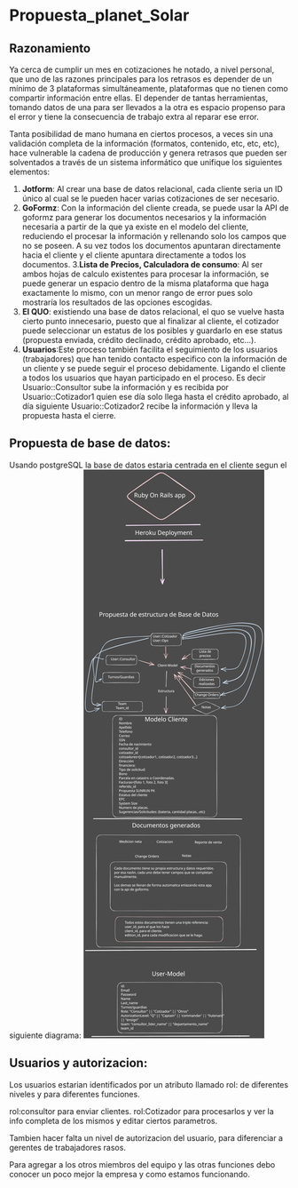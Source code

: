 # Propuesta_planet_Solar

## Razonamiento

Ya cerca de cumplir un mes en cotizaciones he notado, a nivel personal, que uno de las razones principales para los retrasos es depender de un mínimo de 3 plataformas simultáneamente, plataformas que no tienen como compartir información entre ellas. El depender de tantas herramientas, tomando datos de una para ser llevados a la otra es espacio propenso para el error y tiene la consecuencia de trabajo extra al reparar ese error.

Tanta posibilidad de mano humana en ciertos procesos, a veces sin una validación completa de la información (formatos, contenido, etc, etc, etc), hace vulnerable la cadena de producción y genera retrasos que pueden ser solventados a través de un sistema informático que unifique los siguientes elementos:

1. **Jotform**: Al crear una base de datos relacional, cada cliente seria un ID único al cual se le pueden hacer varias cotizaciones de ser necesario.
2. **GoFormz**: Con la información del cliente creada, se puede usar la API de goformz para generar los documentos necesarios y la información necesaria a partir de la que ya existe en el modelo del cliente, reduciendo el procesar la información y rellenando solo los campos que no se poseen. A su vez todos los documentos apuntaran directamente hacia el cliente y el cliente apuntara directamente a todos los documentos.
3.**Lista de Precios, Calculadora de consumo**: Al ser ambos hojas de calculo existentes para procesar la información, se puede generar un espacio dentro de la misma plataforma que haga exactamente lo mismo, con un menor rango de error pues solo mostraría los resultados de las opciones escogidas.
4. **El QUO**: existiendo una base de datos relacional, el quo se vuelve hasta cierto punto innecesario, puesto que al finalizar al cliente, el cotizador puede seleccionar un estatus de los posibles y guardarlo en ese status (propuesta enviada, crédito declinado, crédito aprobado, etc...).
5. **Usuarios**:Este proceso también facilita el seguimiento de los usuarios (trabajadores) que han tenido contacto especifico con la información de un cliente y se puede seguir el proceso debidamente. Ligando el cliente a todos los usuarios que hayan participado en el proceso. Es decir Usuario::Consultor sube la información y es recibida por Usuario::Cotizador1 quien ese día solo llega hasta el crédito aprobado, al día siguiente Usuario::Cotizador2 recibe la información y lleva la propuesta hasta el cierre.

## Propuesta de base de datos:

Usando postgreSQL la base de datos estaria centrada en el cliente segun el siguiente diagrama:
![Diagrama de propuesta de base de datos](base%20de%20datos%20propuesta.svg)

## Usuarios y autorizacion:

Los usuarios estarian identificados por un atributo llamado rol: de diferentes niveles y para diferentes funciones.

rol:consultor para enviar clientes.
rol:Cotizador para procesarlos y ver la info completa de los mismos y editar ciertos parametros.

Tambien hacer falta un nivel de autorizacion del usuario, para diferenciar a gerentes de trabajadores rasos.


Para agregar a los otros miembros del equipo y las otras funciones debo conocer un poco mejor la empresa y como estamos funcionando.
